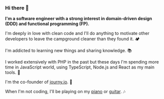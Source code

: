 ### Hi there 👋

**I'm a software engineer with a strong interest in domain-driven design (DDD) and functional programming (FP).**

I'm deeply in love with clean code and I'll do anything to motivate other developers to leave the campground cleaner than they found it. 🏕

I'm addicted to learning new things and sharing knowledge. 📚

I worked extensively with PHP in the past but these days I'm spending more time in JavaScript world, using TypeScript, Node.js and React as my main tools. 💚

I'm the co-founder of [journy.io](https://github.com/journy-io). 🚀

When I'm not coding, I'll be playing on my [piano](https://github.com/hansott/piano) or [guitar](https://github.com/hansott/guitar). 🎶
